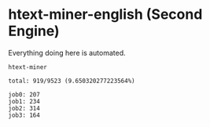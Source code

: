 # htext-miner-english (Second Engine)

Everything doing here is automated.

```
htext-miner

total: 919/9523 (9.650320277223564%)

job0: 207
job1: 234
job2: 314
job3: 164
```